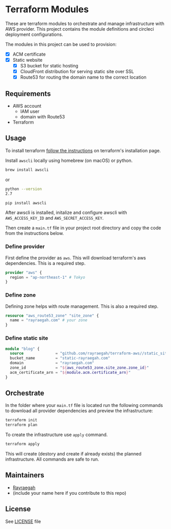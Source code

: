 # Terraform Modules

These are terraform modules to orchestrate and manage infrastructure with AWS provider. This project contains the module definitions and circleci deployment configurations.

The modules in this project can be used to provision:

-   [x] ACM certificate
-   [x] Static website
    -   [x] S3 bucket for static hosting
    -   [x] CloudFront distribution for serving static site over SSL
    -   [x] Route53 for routing the domain name to the correct location

## Requirements

-   AWS account
    -   IAM user
    -   domain with Route53
-   Terraform

## Usage

To install terraform [follow the instructions](https://learn.hashicorp.com/terraform/getting-started/install.html) on terraform's installation page.

Install `awscli` locally using homebrew (on macOS) or python.


```bash
brew install awscli
```

or 

```bash
python --version
2.7

pip install awscli
```

After awscli is installed, initalize and configure awscli with `AWS_ACCESS_KEY_ID` and `AWS_SECRET_ACCESS_KEY`.

Then create a `main.tf` file in your project root directory and copy the code from the instructions below.

### Define provider

First define the provider as `aws`. This will download terraform's aws dependencies. This is a required step.

```terraform
provider "aws" {
  region = "ap-northeast-1" # Tokyo
}
```

### Define zone

Defining zone helps with route management. This is also a required step.

```terraform
resource "aws_route53_zone" "site_zone" {
  name = "rayraegah.com" # your zone
}
```

### Define static site

```terraform
module "blog" {
  source              = "github.com/rayraegah/terraform-aws//static_site"
  bucket_name         = "static-rayraegah.com"
  domain              = "rayraegah.com"
  zone_id             = "${aws_route53_zone.site_zone.zone_id}"
  acm_certificate_arn = "${module.acm.certificate_arn}"
}
```

## Orchestrate

In the folder where your `main.tf` file is located run the following commands to download all provider dependencies and preview the infrastructure:

```bash
terraform init
terraform plan
```

To create the infrastructure use `apply` command.

```bash
terraform apply
```

This will create (destory and create if already exists) the planned infrastructure. All commands are safe to run.

## Maintainers

-   [Rayraegah](https://github.com/rayraegah)
-   (include your name here if you contribute to this repo)

## License

See [LICENSE](./LICENSE) file
